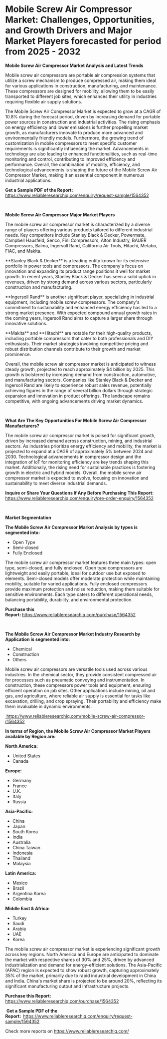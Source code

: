 <p><h1>Mobile Screw Air Compressor Market: Challenges, Opportunities, and Growth Drivers and Major Market Players forecasted for period from 2025 - 2032</h1></p><p><strong>Mobile Screw Air Compressor Market Analysis and Latest Trends</strong></p>
<p><p>Mobile screw air compressors are portable air compression systems that utilize a screw mechanism to produce compressed air, making them ideal for various applications in construction, manufacturing, and maintenance. These compressors are designed for mobility, allowing them to be easily transported to different job sites, which enhances their utility in industries requiring flexible air supply solutions.</p><p>The Mobile Screw Air Compressor Market is expected to grow at a CAGR of 10.8% during the forecast period, driven by increasing demand for portable power sources in construction and industrial activities. The rising emphasis on energy efficiency and lower emissions is further propelling market growth, as manufacturers innovate to produce more advanced and environmentally friendly models. Furthermore, the growing trend of customization in mobile compressors to meet specific customer requirements is significantly influencing the market. Advancements in technology are also leading to enhanced functionalities, such as real-time monitoring and control, contributing to improved efficiency and performance. Overall, the combination of mobility, efficiency, and technological advancements is shaping the future of the Mobile Screw Air Compressor Market, making it an essential component in numerous industrial applications.</p></p>
<p><strong>Get a Sample PDF of the Report:&nbsp;</strong> <a href="https://www.reliableresearchiq.com/enquiry/request-sample/1564352?utm_campaign=2233&utm_medium=2&utm_source=Github&utm_content=ia&utm_term=27022025&utm_id=mobile-screw-air-compressor">https://www.reliableresearchiq.com/enquiry/request-sample/1564352</a></p>
<p>&nbsp;</p>
<p><strong>Mobile Screw Air Compressor Major Market Players</strong></p>
<p><p>The mobile screw air compressor market is characterized by a diverse range of players offering various products tailored to different industrial needs. Key competitors include Stanley Black & Decker, Powermate, Campbell Hausfeld, Senco, Fini Compressors, Alton Industry, BAUER Compressors, Balma, Ingersoll Rand, California Air Tools, Hitachi, Metabo, FIAC, and Makita.</p><p>**Stanley Black & Decker** is a leading entity known for its extensive portfolio in power tools and compressors. The company's focus on innovation and expanding its product range positions it well for market growth. In recent years, Stanley Black & Decker has seen a solid uptick in revenues, driven by strong demand across various sectors, particularly construction and manufacturing.</p><p>**Ingersoll Rand** is another significant player, specializing in industrial equipment, including mobile screw compressors. The company's commitment to sustainability and enhanced energy efficiency has led to a strong market presence. With expected compound annual growth rates in the coming years, Ingersoll Rand aims to capture a larger share through innovative solutions.</p><p>**Makita** and **Hitachi** are notable for their high-quality products, including portable compressors that cater to both professionals and DIY enthusiasts. Their market strategies involving competitive pricing and robust distribution channels contribute to their growth and market prominence.</p><p>Overall, the mobile screw air compressor market is anticipated to witness steady growth, projected to reach approximately $4 billion by 2025. This growth is bolstered by increasing demand from construction, automotive, and manufacturing sectors. Companies like Stanley Black & Decker and Ingersoll Rand are likely to experience robust sales revenue, potentially achieving figures in the range of several billion dollars through strategic expansion and innovation in product offerings. The landscape remains competitive, with ongoing advancements driving market dynamics.</p></p>
<p>&nbsp;</p>
<p><strong>What Are The Key Opportunities For Mobile Screw Air Compressor Manufacturers?</strong></p>
<p><p>The mobile screw air compressor market is poised for significant growth, driven by increased demand across construction, mining, and industrial sectors. As industries prioritize energy efficiency and mobility, the market is projected to expand at a CAGR of approximately 5% between 2024 and 2030. Technological advancements in compressor design and the integration of IoT for monitoring efficiency are key trends shaping this market. Additionally, the rising need for sustainable practices is fostering growth in electric and hybrid models. Overall, the mobile screw air compressor market is expected to evolve, focusing on innovation and sustainability to meet diverse industrial demands.</p></p>
<p><strong>Inquire or Share Your Questions If Any Before Purchasing This Report:</strong> <a href="https://www.reliableresearchiq.com/enquiry/pre-order-enquiry/1564352?utm_campaign=2233&utm_medium=2&utm_source=Github&utm_content=ia&utm_term=27022025&utm_id=mobile-screw-air-compressor">https://www.reliableresearchiq.com/enquiry/pre-order-enquiry/1564352</a></p>
<p>&nbsp;</p>
<p><strong>Market Segmentation</strong></p>
<p><strong>The Mobile Screw Air Compressor Market Analysis by types is segmented into:</strong></p>
<p><ul><li>Open Type</li><li>Semi-closed</li><li>Fully Enclosed</li></ul></p>
<p><p>The mobile screw air compressor market features three main types: open type, semi-closed, and fully enclosed. Open type compressors are lightweight and easily portable, ideal for outdoor use but exposed to elements. Semi-closed models offer moderate protection while maintaining mobility, suitable for varied applications. Fully enclosed compressors provide maximum protection and noise reduction, making them suitable for sensitive environments. Each type caters to different operational needs, balancing portability, durability, and environmental protection.</p></p>
<p><strong>Purchase this Report:&nbsp;</strong><a href="https://www.reliableresearchiq.com/purchase/1564352?utm_campaign=2233&utm_medium=2&utm_source=Github&utm_content=ia&utm_term=27022025&utm_id=mobile-screw-air-compressor">https://www.reliableresearchiq.com/purchase/1564352</a></p>
<p>&nbsp;</p>
<p><strong>The Mobile Screw Air Compressor Market Industry Research by Application is segmented into:</strong></p>
<p><ul><li>Chemical</li><li>Construction</li><li>Others</li></ul></p>
<p><p>Mobile screw air compressors are versatile tools used across various industries. In the chemical sector, they provide consistent compressed air for processes such as pneumatic conveying and instrumentation. In construction, these compressors power tools and equipment, ensuring efficient operation on job sites. Other applications include mining, oil and gas, and agriculture, where reliable air supply is essential for tasks like excavation, drilling, and crop spraying. Their portability and efficiency make them invaluable in dynamic environments.</p></p>
<p><a href="https://www.reliableresearchiq.com/mobile-screw-air-compressor-r1564352?utm_campaign=2233&utm_medium=2&utm_source=Github&utm_content=ia&utm_term=27022025&utm_id=mobile-screw-air-compressor">&nbsp;https://www.reliableresearchiq.com/mobile-screw-air-compressor-r1564352</a></p>
<p><strong>In terms of Region, the Mobile Screw Air Compressor Market Players available by Region are:</strong></p>
<p>
    <p> <strong> North America: </strong>
        <ul>
            <li>United States</li>
            <li>Canada</li>
        </ul>
        </p> 
    <p> <strong> Europe: </strong>
        <ul>
            <li>Germany</li>
            <li>France</li>
            <li>U.K.</li>
            <li>Italy</li>
            <li>Russia</li>
        </ul>
        </p> 
    <p> <strong> Asia-Pacific: </strong>
        <ul>
            <li>China</li>
            <li>Japan</li>
            <li>South Korea</li>
            <li>India</li>
            <li>Australia</li>
            <li>China Taiwan</li>
            <li>Indonesia</li>
            <li>Thailand</li>
            <li>Malaysia</li>
        </ul>
        </p> 
    <p> <strong> Latin America: </strong>
        <ul>
            <li>Mexico</li>
            <li>Brazil</li>
            <li>Argentina Korea</li>
            <li>Colombia</li>
        </ul>
        </p> 
    <p> <strong> Middle East & Africa: </strong>
        <ul>
            <li>Turkey</li>
            <li>Saudi</li>
            <li>Arabia</li>
            <li>UAE</li>
            <li>Korea</li>
        </ul>
    </p>
    </p>
<p><p>The mobile screw air compressor market is experiencing significant growth across key regions. North America and Europe are anticipated to dominate the market with respective shares of 30% and 25%, driven by advanced industrialization and demand for energy-efficient solutions. The Asia-Pacific (APAC) region is expected to show robust growth, capturing approximately 35% of the market, primarily due to rapid industrial development in China and India. China's market share is projected to be around 20%, reflecting its significant manufacturing output and infrastructure projects.</p></p>
<p><strong>Purchase this Report: </strong><a href="https://www.reliableresearchiq.com/purchase/1564352?utm_campaign=2233&utm_medium=2&utm_source=Github&utm_content=ia&utm_term=27022025&utm_id=mobile-screw-air-compressor">https://www.reliableresearchiq.com/purchase/1564352</a></p>
<p>&nbsp;<strong>Get a Sample PDF of the Report:&nbsp;&nbsp;</strong><a href="https://www.reliableresearchiq.com/enquiry/request-sample/1564352?utm_campaign=2233&utm_medium=2&utm_source=Github&utm_content=ia&utm_term=27022025&utm_id=mobile-screw-air-compressor">https://www.reliableresearchiq.com/enquiry/request-sample/1564352</a></p>
<p><strong></strong></p>
<p>Check more reports on <a href="https://www.reliableresearchiq.com/?utm_campaign=2233&utm_medium=2&utm_source=Github&utm_content=ia&utm_term=27022025&utm_id=mobile-screw-air-compressor">https://www.reliableresearchiq.com/</a></p>